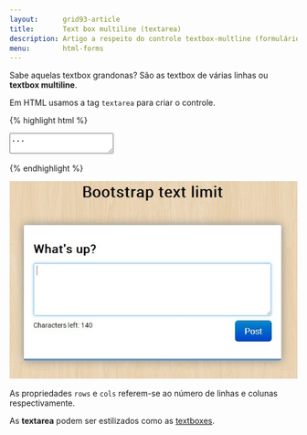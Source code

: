 ```yaml
---
layout:      grid93-article
title:       Text box multiline (textarea)
description: Artigo a respeito do controle textbox-multline (formulário web) - HTML e CSS
menu:        html-forms
---
```


Sabe aquelas textbox grandonas? São as textbox de várias linhas ou __textbox multiline__.


Em HTML usamos a tag `textarea` para criar o controle.

{% highlight html %}
<textarea>
...
</textarea>
{% endhighlight %}

![Ilustração de um campo text area](textarea.jpg "Ilustração de um campo text area")

As propriedades `rows` e `cols` referem-se ao número de linhas e colunas respectivamente.

As __textarea__ podem ser estilizados como as [textboxes](/html-css/formularios/text-box/).